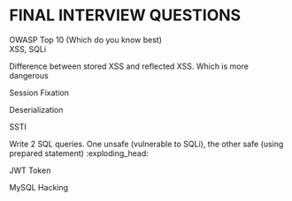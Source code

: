 # FINAL INTERVIEW QUESTIONS

OWASP Top 10 (Which do you know best)\
XSS, SQLi

Difference between stored XSS and reflected XSS. Which is more dangerous

Session Fixation

Deserialization

SSTI

Write 2 SQL queries. One unsafe (vulnerable to SQLi), the other safe (using prepared statement) :exploding\_head:

JWT Token

MySQL Hacking
